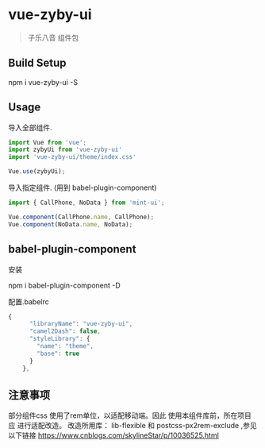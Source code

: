# vue-zyby-ui

> 子乐八音 组件包


## Build Setup

npm i vue-zyby-ui -S

## Usage
导入全部组件.

```javascript
import Vue from 'vue';
import zybyUi from 'vue-zyby-ui'
import 'vue-zyby-ui/theme/index.css'

Vue.use(zybyUi);
```

导入指定组件. (用到 babel-plugin-component)
```javascript
import { CallPhone, NoData } from 'mint-ui';

Vue.component(CallPhone.name, CallPhone);
Vue.component(NoData.name, NoData);
```


## babel-plugin-component

安装

npm i babel-plugin-component -D

配置.babelrc
```javascript
{
      "libraryName": "vue-zyby-ui",
      "camel2Dash": false,
      "styleLibrary": {
        "name": "theme",
        "base": true
      }
    },
```
## 注意事项
部分组件css 使用了rem单位，以适配移动端。因此 使用本组件库前，所在项目应 进行适配改造。
改造所用库：
lib-flexible  和 postcss-px2rem-exclude ,参见以下链接
	https://www.cnblogs.com/skylineStar/p/10036525.html

